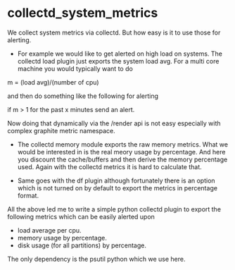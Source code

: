 # collectd_system_metrics

We collect system metrics via collectd. But how easy is it to use those for alerting. 

* For example we would like to get alerted on high load on systems. The collectd load plugin just exports the system load avg. For a multi core machine you would typically want to do

m = (load avg)/(number of cpu) 

and then do something like the following for alerting

if m > 1 for the past x minutes send an alert.

Now doing that dynamically via the /render api is not easy especially with complex graphite metric namespace.

* The collectd memory module exports the raw memory metrics. What we would be interested in is the real meory usage by percentage. And here you discount the cache/buffers and then derive the memory percentage used. Again with the collectd metrics it is hard to calculate that.

* Same goes with the df plugin although fortunately there is an option which is not turned on by default to export the metrics in percentage format.

All the above led me to write a simple python collectd plugin to export the following metrics which can be easily alerted upon

* load average per cpu.
* memory usage by percentage.
* disk usage (for all partitions) by percentage.

The only dependency is the psutil python which we use here.
